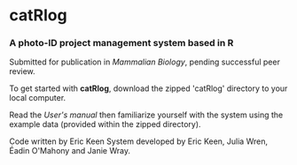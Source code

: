 # catRlog
### A photo-ID project management system based in R

Submitted for publication in *Mammalian Biology*, pending successful peer review.

To get started with **catRlog**, download the zipped 'catRlog' directory to your local computer.

Read the *User's manual* then familiarize yourself with the system using the example data (provided within the zipped directory).

Code written by Eric Keen
System developed by Eric Keen, Julia Wren, Éadin O'Mahony and Janie Wray.
